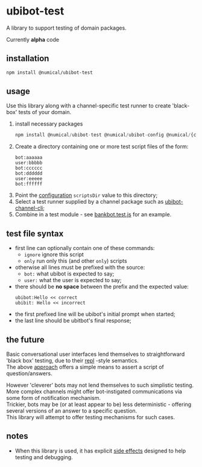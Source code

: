 # ubibot-test
A library to support testing of domain packages.

Currently **alpha** code 

## installation
```bash
npm install @numical/ubibot-test
```

## usage
Use this library along with a channel-specific test runner to create 'black-box' tests of your domain.
1. install necessary packages
    ```javascript
    npm install @numical/ubibot-test @numical/ubibot-config @numical/{channel package}
    ```
1. Create a directory containing one or more test script files of the form:
    ```
    bot:aaaaaa
    user:bbbbb
    bot:cccccc
    bot:dddddd
    user:eeeee 
    bot:ffffff
    ```
1. Point the [configuration](../ubibot-utils/README.md) ```scriptsDir``` value to this directory;
1. Select a test runner supplied by a channel package such as [ubibot-channel-cli](../ubibot-channel-cli/README.md);
1. Combine in a test module - see [bankbot.test.js](../echobot/echo.test.js) for an example.

## test file syntax
* first line can optionally contain one of these commands:
    - ```ignore``` ignore this script
    - ```only``` run only this (and other ```only```) scripts
* otherwise all lines must be prefixed with the source:
    - ```bot:``` what ubibot is expected to say;
    - ```user:``` what the user is expected to say;
* there should be __no space__ between the prefix and the expected value:
    ```
    ubibot:Hello << correct
    ubibit: Hello << incorrect
    ```
* the first prefixed line will be ubibot's initial prompt when started;
* the last line should be ubitbot's final response;


## the future
Basic conversational user interfaces lend themselves to straightforward 'black box' testing, due to their [repl](https://en.wikipedia.org/wiki/Read%E2%80%93eval%E2%80%93print_loop) -style semantics.  
The above [approach](#approach) offers a simple means to assert a script of question/answers.

However 'cleverer' bots may not lend themselves to such simplistic testing.  
More complex channels might offer bot-instigated communications via some form of notification mechanism.  
Trickier, bots may be (or at least appear to be) less deterministic - offering several versions of an answer to a specific question.  
This library will attempt to offer testing mechanisms for such cases. 

## notes
* When this library is used, it has explicit [side effects](./lib/sideEffects.js) designed to help testing and debugging.

